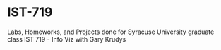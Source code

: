 # IST-719
Labs, Homeworks, and Projects done for Syracuse University graduate class IST 719 - Info Viz with Gary Krudys

